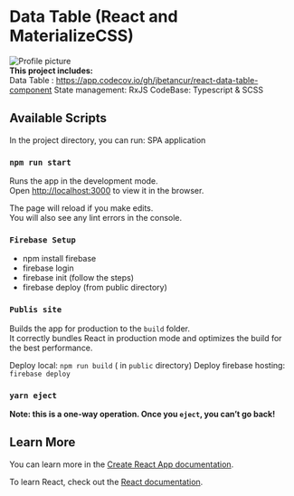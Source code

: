 # Data Table (React and MaterializeCSS)

<img src="https://avatars.githubusercontent.com/u/6062203?s=40&v=4" alt="Profile picture">
<br/>
<b>This project includes:</b>
</br>
Data Table : <a href="https://app.codecov.io/gh/jbetancur/react-data-table-component">
https://app.codecov.io/gh/jbetancur/react-data-table-component</a>
State management: RxJS
CodeBase: Typescript & SCSS

## Available Scripts

In the project directory, you can run: SPA application

### `npm run start`

Runs the app in the development mode.\
Open [http://localhost:3000](http://localhost:3000) to view it in the browser.

The page will reload if you make edits.\
You will also see any lint errors in the console.

### `Firebase Setup`
 - npm install firebase
 - firebase login 
 - firebase init (follow the steps)
 - firebase deploy (from public directory)
### `Publis site`

Builds the app for production to the `build` folder.\
It correctly bundles React in production mode and optimizes the build for the best performance.


Deploy local: `npm run build` ( in `public` directory)
Deploy firebase hosting: `firebase deploy`
### `yarn eject`

**Note: this is a one-way operation. Once you `eject`, you can’t go back!**
## Learn More

You can learn more in the [Create React App documentation](https://facebook.github.io/create-react-app/docs/getting-started).

To learn React, check out the [React documentation](https://reactjs.org/).
